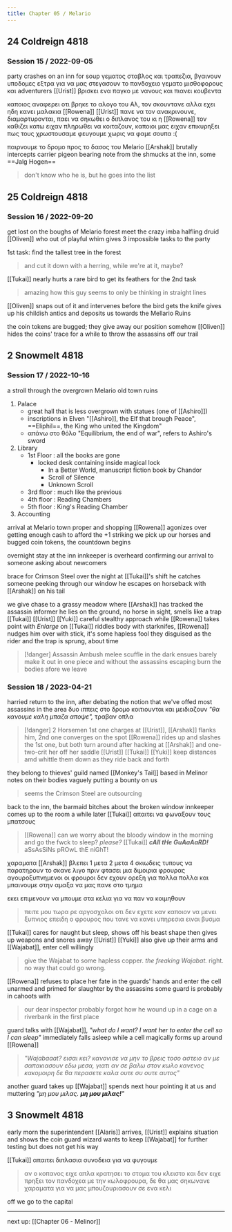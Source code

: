 ```yaml
---
title: Chapter 05 / Melario
---
```

## 24 Coldreign 4818

### Session 15 / 2022-09-05

party crashes on an inn for soup
γεματος σταβλος και τραπεζια, βγαινουν υποδομες εξτρα για να μας στεγασουν
το πανδοχειο γεματο μισθοφορους και adventurers
[[Urist]] βρισκει ενα παγκο με νανους και πιανει κουβεντα

καποιος αναφερει οτι βρηκε το αλογο του Αλ, τον σκουντανε αλλα εχει ηδη κανει μαλακια
[[Rowena]] [[Urist]] πανε να τον ανακρινουνε, διαμαρτυρονται, παει να σηκωθει ο διπλανος του κι η [[Rowena]] τον καθιζει κατω
ειχαν πληρωθει να κοιταζουν, καποιοι μας ειχαν επικυρηξει πως τους χρωστουσαμε
φευγουμε χωρις να φαμε σουπα :(

παιρνουμε το δρομο προς το δασος του Melario
[[Arshak]] brutally intercepts carrier pigeon bearing note from the shmucks at the inn, some ==Jalg Hogen==
> don't know who he is, but he goes into the list

## 25 Coldreign 4818

### Session 16 / 2022-09-20

get lost on the boughs of Melario forest
meet the crazy imba halfling druid [[Oliven]] 
who out of playful whim gives 3 impossible tasks to the party

1st task: find the tallest tree in the forest
> and cut it down with a herring, while we're at it, maybe?

[[Tukai]] nearly hurts a rare bird to get its feathers for the 2nd task
> amazing how this guy seems to only be thinking in straight lines

[[Oliven]] snaps out of it and intervenes before the bird gets the knife
gives up his childish antics and deposits us towards the Mellario Ruins

the coin tokens are bugged; they give away our position somehow
[[Oliven]] hides the coins' trace for a while to throw the assassins off our trail

## 2 Snowmelt 4818

### Session 17 / 2022-10-16

a stroll through the overgrown Melario old town ruins

1.  Palace
	- great hall that is less overgrown with statues (one of [[Ashiro]])
	- inscriptions in Elven "[[Ashiro]], the Elf that brough Peace", ==Eliphil==, the King who united the Kingdom"
	- απάνω στο θόλο "Equilibrium, the end of war", refers to Ashiro's sword
2. Library 
	- 1st Floor : all the books are gone
		- locked desk containing inside magical lock
			- In a Better World, manuscript fiction book by Chandor
			- Scroll of Silence
			- Unknown Scroll
	- 3rd floor : much like the previous
	- 4th floor : Reading Chambers
	- 5th floor : King's Reading Chamber
3. Accounting 

arrival at Melario town proper and shopping
[[Rowena]] agonizes over getting enough cash to afford the +1 striking
we pick up our horses and bugged coin tokens, the countdown begins

overnight stay at the inn
innkeeper is overheard confirming our arrival to someone asking about newcomers

brace for Crimson Steel over the night
at [[Tukai]]'s shift he catches someone peeking through our window
he escapes on horseback with [[Arshak]] on his tail

we give chase to a grassy meadow where [[Arshak]] has tracked the assassin informer
he lies on the ground, no horse in sight, smells like a trap
[[Tukai]] [[Urist]] [[Yuki]] careful stealthy approach while [[Rowena]] takes point with *Enlarge* on
[[Tukai]] riddles body with starknifes, [[Rowena]] nudges him over with stick, it's some hapless fool they disguised as the rider
and the trap is sprung, about time

> [!danger] Assassin Ambush
> melee scuffle in the dark ensues
> barely make it out in one piece and without the assassins escaping
> burn the bodies afore we leave

### Session 18 / 2023-04-21

harried return to the inn, after debating the notion that we've offed most assassins in the area
δυο ιππεις στο δρομο κοιτιουνται και μειδιαζουν _"θα κανουμε καλη μπαζα αποψε",_ τραβαν οπλα

> [!danger] 2 Horsemen
> 1st one charges at [[Urist]], [[Arshak]] flanks him, 2nd one converges on the spot
> [[Rowena]] rides up and slashes the 1st one, but both turn around after hacking at [[Arshak]] and one-two-crit her off her saddle
> [[Urist]] [[Tukai]] [[Yuki]] keep distances amd whittle them down as they ride back and forth

they belong to thieves' guild named [[Monkey's Tail]] based in Melinor
notes on their bodies vaguely putting a bounty on us
> seems the Crimson Steel are outsourcing

back to the inn, the barmaid bitches about the broken window
innkeeper comes up to the room a while later
[[Tukai]] απαιτει να φωναξουν τους μπατσους

> [[Rowena]]
> can we worry about the bloody window in the morning and go the fwck to sleep? _please?_ 
> [[Tukai]]
> ***cAll tHe GuAaAaRD!***
> aSsAsSiNs pROwL thE niGhT!

χαραματα [[Arshak]] βλεπει 1 μετα 2 μετα 4 σκιωδεις τυπους να παρατηρουν
το σκανε λιγο πριν φτασει μια διμοιρια φρουρας
αγουροξυπνημενοι οι φρουροι δεν εχουν ορεξη για πολλα πολλα και μπαινουμε στην αμαξα να μας πανε στο τμημα

εκει επιμενουν να μπουμε στα κελια για να παν να κοιμηθουν
> πειτε μου τωρα ρε αργοσχολοι οτι δεν εχετε καν καποιον να μενει ξυπνιος επειδη ο φρουρος που τανε να κανει υπηρεσια ειναι βυσμα

[[Tukai]] cares for naught but sleep, shows off his beast shape then gives up weapons and snores away
[[Urist]] [[Yuki]] also give up their arms and [[Wajabat]], enter cell willingly
> give the Wajabat to some hapless copper. _the freaking Wajabat._ right. no way that could go wrong.

[[Rowena]] refuses to place her fate in the guards' hands and enter the cell unarmed and primed for slaughter by the assassins some guard is probably in cahoots with
> our dear inspector probably forgot how he wound up in a cage on a riverbank in the first place

guard talks with [[Wajabat]], _"what do I want? I want her to enter the cell so I can sleep"_
immediately falls asleep while a cell magically forms up around [[Rowena]]
> _"Wajabaaat? εισαι κει? κανονισε να μην το βρεις τοσο αστειο αν με σαπακιασουν εδω μεσα, γιατι αν σε βαλω στον κωλο κανενος κακομοιρη δε θα περασετε καλα ουτε συ ουτε αυτος"_
 
another guard takes up [[Wajabat]]
spends next hour pointing it at us and muttering _"μη μου μιλας. **μη μου μιλας!**"_

## 3 Snowmelt 4818

early morn the superintendent [[Alaris]] arrives, [[Urist]] explains situation and shows the coin
guard wizard wants to keep [[Wajabat]] for further testing but does not get his way

[[Tukai]] απαιτει διπλασια συνοδεια για να φυγουμε
> αν ο κοπανος ειχε απλα κρατησει το στομα του κλειστο και δεν ειχε πρηξει τον πανδοχεα με την κωλοφρουρα, δε θα μας σηκωνανε χαραματα για να μας μπουζουριασουν σε ενα κελι

off we go to the capital

---

next up: [[Chapter 06 - Melinor]]